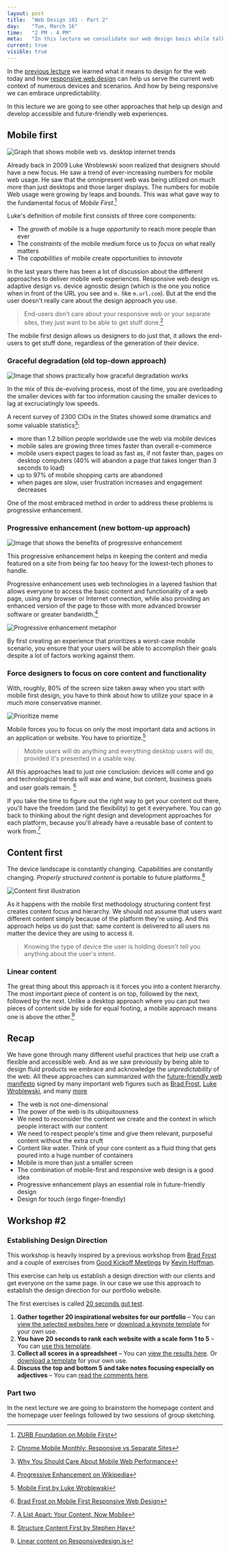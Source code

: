 ```yaml
---
layout: post
title:  "Web Design 101 - Part 2"
day:    "Tue, March 16"
time:   "2 PM - 4 PM"
meta:   "In this lecture we consolidate our web design basis while talking about common practices such as progressive enhancement, mobile first and content first"
current: true
visible: true
---
```


In the [previous lecture](http://teaching.aminalhazwani.com/web-design-part-one/) we learned what it means to design for the web today and how [responsive web design](http://teaching.aminalhazwani.com/web-design-part-one/#responsive-web-design) can help us serve the current web context of numerous devices and scenarios. And how by being responsive we can embrace unpredictability.

In this lecture we are going to see other approaches that help up design and develop accessible and future-friendly web experiences.

## Mobile first

![Graph that shows mobile web vs. desktop internet trends](../uploads/2016/03/mobile-revolution.jpg)

Already back in 2009 Luke Wroblewski soon realized that designers should have a new focus. He saw a trend of ever-increasing numbers for mobile web usage. He saw that the omnipresent web was being utilized on much more than just desktops and those larger displays. The numbers for mobile Web usage were growing by leaps and bounds. This was what gave way to the fundamental focus of _Mobile First_.[^1]

Luke's definition of mobile first consists of three core components:

- The _growth_ of mobile is a huge _opportunity_ to reach more people than ever
- The _constraints_ of the mobile medium force us to _focus_ on what really matters
- The _capabilities_ of mobile create opportunities to _innovate_

In the last years there has been a lot of discussion about the different approaches to deliver mobile web experiences. Responsive web design vs. adaptive design vs. device agnostic design (which is the one you notice when in front of the URL you see and `m.` like `m.url.com`). But at the end the user doesn't really care about the design approach you use.

> End-users don't care about your responsive web or your separate sites, they just want to be able to get stuff done.[^2]

The mobile first design allows us designers to do just that, it allows the end-users to get stuff done, regardless of the generation of their device.

### Graceful degradation (old top-down approach)

![Image that shows practically how graceful degradation works](../uploads/2016/03/graceful-degradation.jpg)

In the mix of this de-evolving process, most of the time, you are overloading the smaller devices with far too information causing the smaller devices to lag at excruciatingly low speeds.

A recent survey of 2300 CIOs in the States showed some dramatics and some valuable statistics[^3]:

- more than 1.2 billion people worldwide use the web via mobile devices
- mobile sales are growing three times faster than overall e-commerce
- mobile users expect pages to load as fast as, if not faster than, pages on desktop computers (40% will abandon a page that takes longer than 3 seconds to load)
- up to 97% of mobile shopping carts are abandoned
- when pages are slow, user frustration increases and engagement decreases

One of the most embraced method in order to address these problems is progressive enhancement. 

### Progressive enhancement (new bottom-up approach)

![Image that shows the benefits of progressive enhancement](../uploads/2016/03/progressive-enhancement.jpg)

This progressive enhancement helps in keeping the content and media featured on a site from being far too heavy for the lowest-tech phones to handle.

Progressive enhancement uses web technologies in a layered fashion that allows everyone to access the basic content and functionality of a web page, using any browser or Internet connection, while also providing an enhanced version of the page to those with more advanced browser software or greater bandwidth.[^4]

![Progressive enhancement metaphor](../uploads/2016/03/progressive-enhancement-2.jpg)

By first creating an experience that prioritizes a worst-case mobile scenario, you ensure that your users will be able to accomplish their goals despite a lot of factors working against them.

### Force designers to focus on core content and functionality

With, roughly, 80% of the screen size taken away when you start with mobile first design, you have to think about how to utilize your space in a much more conservative manner.

![Prioritize meme](../uploads/2016/03/prioritize.jpg)

Mobile forces you to focus on only the most important data and actions in an application or website. You have to prioritize.[^5]

> Mobile users will do anything and everything desktop users will do, provided it's presented in a usable way.

All this approaches lead to just one conclusion: devices will come and go and technological trends will wax and wane, but content, business goals and user goals remain. [^6]

If you take the time to figure out the right way to get your content out there, you'll have the freedom (and the flexibility) to get it everywhere. You can go back to thinking about the right design and development approaches for each platform, because you'll already have a reusable base of content to work from.[^7]

## Content first

The device landscape is constantly changing. Capabilities are constantly changing. _Properly structured content_ is portable to future platforms.[^8] 

![Content first illustration](../uploads/2016/03/content-first.jpg)

As it happens with the mobile first methodology structuring content first creates content focus and hierarchy. We should not assume that users want different content simply because of the platform they're using. And this approach helps us do just that: same content is delivered to all users no matter the device they are using to access it. 

> Knowing the type of device the user is holding doesn't tell you anything about the user's intent. 

### Linear content

The great thing about this approach is it forces you into a content hierarchy. The most important piece of content is on top, followed by the next, followed by the next. Unlike a desktop approach where you can put two pieces of content side by side for equal footing, a mobile approach means one is above the other.[^9]

## Recap

We have gone through many different useful practices that help use craft a flexible and accessible web. And as we saw previously by being able to design fluid products we embrace and acknowledge the _unpredictability_ of the web. All these approaches can summarized with the [future-friendly web manifesto](http://futurefriendlyweb.com/) signed by many important web figures such as [Brad Frost](http://bradfrost.com/), [Luke Wroblewski](http://www.lukew.com/), and many [more](http://futurefriendlyweb.com/#signatories)

- The web is not one-dimensional
- The power of the web is its ubiquitousness
- We need to reconsider the content we create and the context in which people interact with our content
- We need to respect people's time and give them relevant, purposeful content without the extra cruft
- Content like water. Think of your core content as a fluid thing that gets poured into a huge number of containers 
- Mobile is more than just a smaller screen
- The combination of mobile-first and responsive web design is a good idea
- Progressive enhancement plays an essential role in future-friendly design
- Design for touch (ergo finger-friendly)

## Workshop #2

### Establishing Design Direction

This workshop is heavily inspired by a previous workshop from [Brad Frost](http://bradfrost.com/blog/post/establishing-design-direction/) and a couple of exercises from [Good Kickoff Meetings](http://goodkickoffmeetings.com/) by [Kevin Hoffman](http://www.kevinmhoffman.com/).

This exercise can help us establish a design direction with our clients and get everyone on the same page. In our case we use this approach to establish the design direction for our portfolio website.

The first exercises is called [20 seconds gut test](http://goodkickoffmeetings.com/2010/04/the-20-second-gut-test/).

1. **Gather together 20 inspirational websites for our portfolio** – You can [view the selected websites here](https://drive.google.com/file/d/0Bx1h0_Ovh8h2d1lzMnJORFJZa28/view?usp=sharing) or [download a keynote template](https://drive.google.com/file/d/0Bx1h0_Ovh8h2ekdjdVlRY25jSWs/view?usp=sharing) for your own use.
2. **You have 20 seconds to rank each website with a scale form 1 to 5** – You can [use this template](https://docs.google.com/document/d/1jD3WvjKci0u4HliwwmvHJgVvKu1owjUCOxqPS7RVgtk/edit?usp=sharing).
3. **Collect all scores in a spreadsheet** – You can [view the results here](https://docs.google.com/spreadsheets/d/1O-A_mQze4L3xiNtGA2hTwl5JdARTz0DFdWjmpCmIaWk/edit?usp=sharing). Or [download a template](https://docs.google.com/spreadsheets/d/1Qf0HmCi3D4w06ckr1UdqVOEAB-SHGIgiAeUvzizBuYw/edit?usp=sharing) for your own use.
4. **Discuss the top and bottom 5 and take notes focusing especially on adjectives** – You can [read the comments here](https://docs.google.com/document/d/1NCZTfV3-HAUNax0q8IkeQTnH-bZf-kULQZf1hW4x51g/edit?usp=sharing).

### Part two

In the next lecture we are going to brainstorm the homepage content and the homepage user feelings followed by two sessions of group sketching.

[^1]: [ZURB Foundation on Mobile First](http://zurb.com/word/mobile-first)
[^2]: [Chrome Mobile Monthly: Responsive vs Separate Sites](https://www.youtube.com/watch?feature=player_embedded&v=SVPJcw5-WNc)
[^3]: [Why You Should Care About Mobile Web Performance](https://blog.radware.com/applicationdelivery/applicationaccelerationoptimization/2015/02/why-you-should-care-about-mobile-web-performance/)
[^4]: [Progressive Enhancement on Wikipedia](https://en.wikipedia.org/wiki/Progressive_enhancement)
[^5]: [Mobile First by Luke Wroblewski](http://www.lukew.com/ff/entry.asp?933)
[^6]: [Brad Frost on Mobile First Responsive Web Design](http://bradfrost.com/blog/web/mobile-first-responsive-web-design/)
[^7]: [A List Apart: Your Content, Now Mobile](http://alistapart.com/article/your-content-now-mobile)
[^8]: [Structure Content First by Stephen Hay](http://www.slideshare.net/stephenhay/structured-content-first/28-THANK_YOUtwittercomstephenhayslidesharenetstephenhaystructuredcontentrst)
[^9]: [Linear content on Responsivedesign.is](https://responsivedesign.is/strategy/page-layout/mobile-first)
